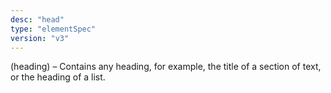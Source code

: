 ```yaml
---
desc: "head"
type: "elementSpec"
version: "v3"
---
```


(heading) – Contains any heading, for example, the title of a section of text, or
the
heading of a list.